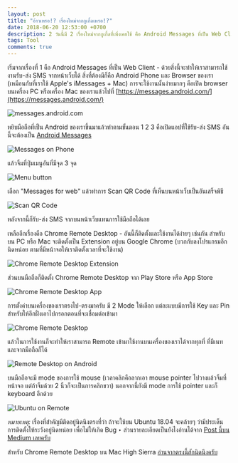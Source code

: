 ```yaml
---
layout: post
title: "อ้าวเหรอ!? เรื่องใหม่จากกูเกิ้ลเหรอ!?"
date: 2018-06-20 12:53:00 +0700
description: 2 วันนี้มี 2 เรื่องใหม่จากกูเกิ้ลที่เพิ่งเคยใช้ คือ Android Messages ที่เป็น Web Client (อันนี้เพิ่งจะ Roll Out ออกมาให้ได้ใช้กัน เมื่อสักวัน สองวันนี้ - 19/06/2018) กับ Chrome Remote Desktop (อันนี้มีมาสักพักล่ะ แต่เราเพิ่งจะมาลองใช้กัน) ‣ มาดูกันว่าการใช้งานจะเป็นประโยชน์ยังไงกันบ้างนะครับ
tags: Tool
comments: true
---
```

เริ่มจากเรื่องที่ 1 คือ Android Messages ที่เป็น Web Client - ด้วยสิ่งนี้จะทำให้เราสามารถใช้งานรับ-ส่ง SMS จากหน้าเว็บได้ สิ่งที่ต้องมีก็คือ Android Phone และ Browser ของเรา (เหมือนกับที่เราใช้ Apple's iMessages + Mac) การจะใช้งานนั้นง่ายมากๆ คือเปิด browser บนเครื่อง PC หรือเครื่อง Mac ของเราแล้วไปที่ [https://messages.android.com/](https://messages.android.com/)

![messages.android.com](/assets/img/authors/reallife/2018-06-20/Screenshot_from_2018-06-20_13-40-58.png)

หยิบมือถือที่เป็น Android ของเราขึ้นมาแล้วทำตามขั้นตอน 1 2 3 คือเปิดแอปที่ใช้รับ-ส่ง SMS อันนี้จะต้องเป็น [Android Messages](https://play.google.com/store/apps/details?id=com.google.android.apps.messaging&hl=en)

![Messages on Phone](https://res.cloudinary.com/sdees-reallife/image/upload/c_scale,e_shadow:40,w_280/v1529480266/Screenshot_20180620-125709.png)

แล้วจิ้มที่ปุ่มเมนูอันที่มีจุด 3 จุด

![Menu button](https://res.cloudinary.com/sdees-reallife/image/upload/c_scale,e_shadow:40,w_280/v1529480271/Screenshot_20180620-135148.png)

เลือก "Messages for web" แล้วทำการ Scan QR Code ที่เห็นบนหน้าเว็บเป็นอันเสร็จพิธี

![Scan QR Code](https://res.cloudinary.com/sdees-reallife/image/upload/c_scale,e_shadow:40,w_280/v1529480269/Screenshot_20180620-125723.png)

หลังจากนี้ก็รับ-ส่ง SMS จากบนหน้าเว็บแทนการใช้มือถือได้เลย

เหลืออีกเรื่องคือ Chrome Remote Desktop - อันนี้ก็ติดตั้งและใช้งานได้ง่ายๆ เช่นกัน สำหรับบน PC หรือ Mac จะติดตั้งเป็น Extension อยู่บน Google Chrome (บวกกับลงโปรแกรมอีกนิดหน่อย ตามที่มีหน้าจอให้เราติดตั้งเวลาที่จะใช้งาน)

![Chrome Remote Desktop Extension](/assets/img/authors/reallife/2018-06-20/Screenshot_from_2018-06-19_11-47-35.png)

ส่วนบนมือถือก็ติดตั้ง Chrome Remote Desktop จาก Play Store หรือ App Store

![Chrome Remote Desktop App](https://res.cloudinary.com/sdees-reallife/image/upload/c_scale,e_shadow:40,w_280/v1529480263/Screenshot_20180619-112219.png)

การตั้งค่าบนเครื่องของเราตรงไป-ตรงมาครับ มี 2 Mode ให้เลือก แต่ละแบบมีการใช้ Key และ Pin สำหรับให้อีกฝั่งเอาไปกรอกตอนที่จะเชื่อมต่อเข้ามา

![Chrome Remote Desktop](/assets/img/authors/reallife/2018-06-20/Screenshot_from_2018-06-19_11-21-33.png)

แล้วในการใช้งานก็จะทำให้เราสามารถ Remote เข้ามาใช้งานบนเครื่องของเราได้จากทุกที่ ที่มีเนทและจากมือถือก็ได้

![Remote Desktop on Android](https://res.cloudinary.com/sdees-reallife/image/upload/c_scale,e_shadow:40,w_280/v1529480261/Screenshot_20180619-112212.png)

บนมือถือจะมี mode ของการใช้ mouse (เวลาคลิกคือลากเอา mouse pointer ไปวางแล้วจิ้มที่หน้าจอ แต่ถ้าจิ้มด้วย 2 นิ้วก็จะเป็นการคลิกขวา) นอกจากนี้ยังมี mode การใช้ pointer และก็ keyboard อีกด้วย

![Ubuntu on Remote](https://res.cloudinary.com/sdees-reallife/image/upload/c_scale,e_shadow:40,w_280/v1529916514/Screenshot_20180625-114834.png)

*หมายเหตุ:* เรื่องที่สำคัญมีติดอยู่นิดนึงตรงที่ว่า ถ้าจะใช้บน Ubuntu 18.04 จะคล้ายๆ ว่ามีประเด็นการติดตั้งให้ระวังอยู่นิดหน่อย เพื่อไม่ให้เกิด Bug ‣ ส่วนรายละเอียดเป็นยังไงอ่านได้จาก [Post นี้บน Medium เลยครับ](https://medium.com/@vsimon/how-to-install-chrome-remote-desktop-on-ubuntu-18-04-52d99980d83e)

สำหรับ Chrome Remote Desktop บน Mac High Sierra [อ่านจากตรงนี้สักนิดนึงครับ](https://productforums.google.com/forum/#!msg/chrome/74-SmPsADbI/Lixe_9_GAQAJ)
